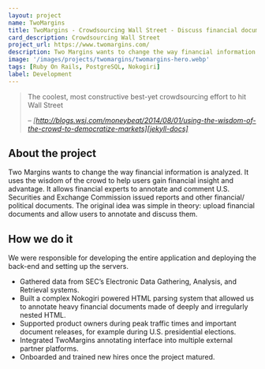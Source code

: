 ```yaml
---
layout: project
name: TwoMargins
title: TwoMargins - Crowdsourcing Wall Street - Discuss financial documents
card_description: Crowdsourcing Wall Street
project_url: https://www.twomargins.com/
description: Two Margins wants to change the way financial information is analyzed. They use the wisdom of the crowd to help users gain financial insight and advantage.
image: '/images/projects/twomargins/twomargins-hero.webp'
tags: [Ruby On Rails, PostgreSQL, Nokogiri]
label: Development
---
```


> The coolest, most constructive best-yet crowdsourcing effort to hit Wall Street
>
> <cite>– [http://blogs.wsj.com/moneybeat/2014/08/01/using-the-wisdom-of-the-crowd-to-democratize-markets][jekyll-docs]</cite>

## About the project
Two Margins wants to change the way financial information is analyzed. It uses the wisdom of the crowd to help users gain financial insight and advantage. It allows financial experts to annotate and comment U.S. Securities and Exchange Commission issued reports and other financial/ political documents. The original idea was simple in theory: upload financial documents and allow users to annotate and discuss them.

## How we do it
We were responsible for developing the entire application and deploying the back-end and setting up the servers.
* Gathered data from SEC’s Electronic Data Gathering, Analysis, and Retrieval systems.
* Built a complex Nokogiri powered HTML parsing system that allowed us to annotate heavy financial documents made of deeply and irregularly nested HTML.
* Supported product owners during peak traffic times and important document releases, for example during U.S. presidential elections.
* Integrated TwoMargins annotating interface into multiple external partner platforms.
* Onboarded and trained new hires once the project matured.

[jekyll-docs]: http://blogs.wsj.com/moneybeat/2014/08/01/using-the-wisdom-of-the-crowd-to-democratize-markets